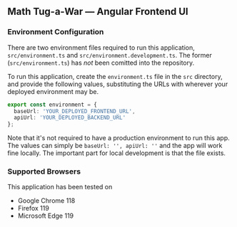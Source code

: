 ## Math Tug-a-War — Angular Frontend UI

### Environment Configuration
There are two environment files required to run this application, `src/environment.ts` and `src/environment.development.ts`. The former (`src/environment.ts`) has *not* been comitted into the repository.

To run this application, create the `environment.ts` file in the `src` directory, and provide the following values, substituting the URLs with wherever your deployed environment may be.

```typescript
export const environment = {
  baseUrl: 'YOUR_DEPLOYED_FRONTEND_URL',
  apiUrl: 'YOUR_DEPLOYED_BACKEND_URL'
};
```

Note that it's not required to have a production environment to run this app. The values can simply be `baseUrl: '', apiUrl: ''` and the app will work fine locally. The important part for local development is that the file exists.

### Supported Browsers
This application has been tested on
* Google Chrome 118
* Firefox 119
* Microsoft Edge 119

